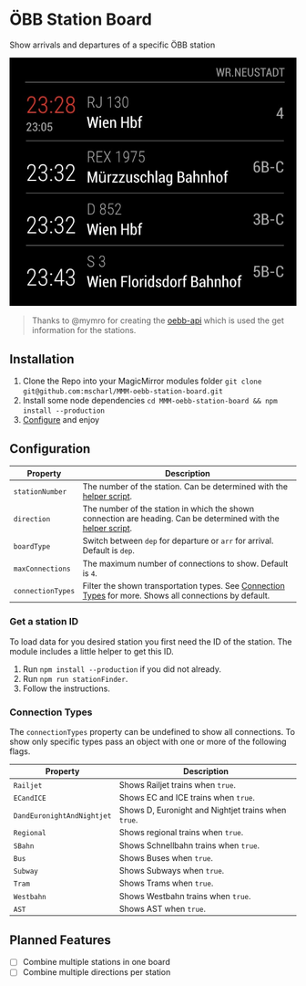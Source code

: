 # ÖBB Station Board

Show arrivals and departures of a specific ÖBB station

![Screenshot of the module in Action. Shows the name of the station and the next 4 connections.](./assets/screenshot.jpg)

> Thanks to @mymro for creating the [oebb-api](https://github.com/mymro/oebb-api) which is used the get information for the stations.

## Installation

1. Clone the Repo into your MagicMirror modules folder `git clone git@github.com:mscharl/MMM-oebb-station-board.git`
2. Install some node dependencies `cd MMM-oebb-station-board && npm install --production`
3. [Configure](#configuration) and enjoy

## Configuration

| Property            | Description                                       |
|---------------------|---------------------------------------------------|
| `stationNumber`     | The number of the station. Can be determined with the [helper script](#get-a-station-id).|
| `direction`         | The number of the station in which the shown connection are heading. Can be determined with the [helper script](#get-a-station-id). |
| `boardType`         | Switch between `dep` for departure or `arr` for arrival. Default is `dep`. |
| `maxConnections`    | The maximum number of connections to show. Default is `4`.|
| `connectionTypes`   | Filter the shown transportation types. See [Connection Types](#connection-types) for more. Shows all connections by default. |


### Get a station ID
To load data for you desired station you first need the ID of the station. The module includes a little helper to get this ID.

1. Run `npm install --production` if you did not already.
2. Run `npm run stationFinder`.
3. Follow the instructions.

### Connection Types

The `connectionTypes` property can be undefined to show all connections.
To show only specific types pass an object with one or more of the following flags.

| Property | Description |
|----------|-------------|
| `Railjet` | Shows Railjet trains when `true`. |
| `ECandICE` | Shows EC and ICE trains when `true`. |
| `DandEuronightAndNightjet` | Shows D, Euronight and Nightjet trains when `true`. |
| `Regional` | Shows regional trains when `true`. |
| `SBahn` | Shows Schnellbahn trains when `true`. |
| `Bus` | Shows Buses when `true`. |
| `Subway` | Shows Subways when `true`. |
| `Tram` | Shows Trams when `true`. |
| `Westbahn` | Shows Westbahn trains when `true`. |
| `AST` | Shows AST when `true`. |

## Planned Features
 - [ ] Combine multiple stations in one board
 - [ ] Combine multiple directions per station
